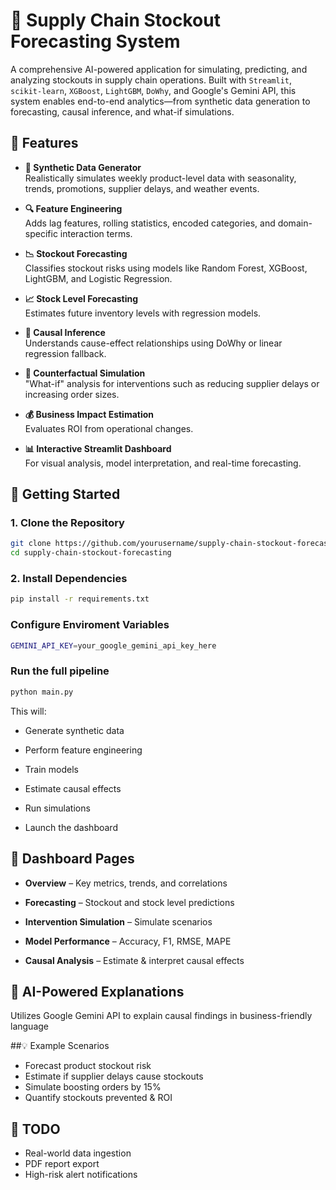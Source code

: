 # 🚚 Supply Chain Stockout Forecasting System

A comprehensive AI-powered application for simulating, predicting, and analyzing stockouts in supply chain operations. Built with `Streamlit`, `scikit-learn`, `XGBoost`, `LightGBM`, `DoWhy`, and Google's Gemini API, this system enables end-to-end analytics—from synthetic data generation to forecasting, causal inference, and what-if simulations.


## 🔧 Features

- **🧪 Synthetic Data Generator**  
  Realistically simulates weekly product-level data with seasonality, trends, promotions, supplier delays, and weather events.

- **🔍 Feature Engineering**  
  Adds lag features, rolling statistics, encoded categories, and domain-specific interaction terms.

- **📉 Stockout Forecasting**  
  Classifies stockout risks using models like Random Forest, XGBoost, LightGBM, and Logistic Regression.

- **📈 Stock Level Forecasting**  
  Estimates future inventory levels with regression models.

- **🧠 Causal Inference**  
  Understands cause-effect relationships using DoWhy or linear regression fallback.

- **🔄 Counterfactual Simulation**  
  "What-if" analysis for interventions such as reducing supplier delays or increasing order sizes.

- **💰 Business Impact Estimation**  
  Evaluates ROI from operational changes.

- **📊 Interactive Streamlit Dashboard**  
  For visual analysis, model interpretation, and real-time forecasting.



## 🚀 Getting Started

### 1. Clone the Repository

```bash
git clone https://github.com/yourusername/supply-chain-stockout-forecasting.git
cd supply-chain-stockout-forecasting
```

### 2. Install Dependencies

```bash
pip install -r requirements.txt
```

### Configure Enviroment Variables

```bash
GEMINI_API_KEY=your_google_gemini_api_key_here
```

### Run the full pipeline

```bash
python main.py
```

This will:

- Generate synthetic data

- Perform feature engineering

- Train models

- Estimate causal effects

- Run simulations

- Launch the dashboard

## 🧭 Dashboard Pages
- **Overview** – Key metrics, trends, and correlations

- **Forecasting** – Stockout and stock level predictions

- **Intervention Simulation** – Simulate scenarios

- **Model Performance** – Accuracy, F1, RMSE, MAPE

- **Causal Analysis** – Estimate & interpret causal effects

## 🤖 AI-Powered Explanations
Utilizes Google Gemini API to explain causal findings in business-friendly language 

##💡 Example Scenarios
- Forecast product stockout risk
- Estimate if supplier delays cause stockouts
- Simulate boosting orders by 15%
- Quantify stockouts prevented & ROI

## 📌 TODO
-  Real-world data ingestion
-  PDF report export
-  High-risk alert notifications





